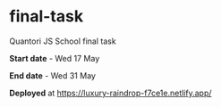 # final-task
Quantori JS School final task

**Start date** - Wed 17 May

**End date** - Wed 31 May

**Deployed** at https://luxury-raindrop-f7ce1e.netlify.app/ 
